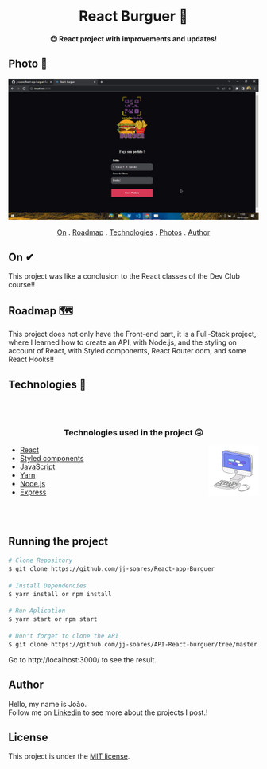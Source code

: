 <h1 align="center">
    React Burguer 🍔
</h1>

<h4 align="center">
  😉 React project with improvements and updates!
</h4>


## Photo 🎴
   <div align='center' >
   <img src="./src/assets/Burguer.gif"  >
 
   </div>
   



<p align="center">   
   <a href="#on">On</a> .
   <a href="#roadmap">Roadmap</a> .
   <a href="#technologies">Technologies</a> .
   <a href="#photos">Photos</a> . 
   <a href="#author">Author</a> 
   
 </p>


   
 ## On ✔
     
   <p>This project was like a conclusion to the React classes of the Dev Club course!!</p>
   
   
   
 ## Roadmap  🗺
   
   
   <p>This project does not only have the Front-end part, it is a Full-Stack project, where I learned how to create an API, with Node.js, and the styling on account of React, with Styled components, React Router dom, and some React Hooks!!</p>
   
   
 ## Technologies 🚀

 <br>
 <br>
   
   <h3 align="center"> Technologies used in the project 🙃 </h3>
   
   <img src='./public/readme-assets/computer1.gif' alt='gif-de-computador' align='right' width='20%'/>

- [React](https://pt-br.reactjs.org/)  
- [Styled components](https://styled-components.com/)  
- [JavaScript](https://www.javascript.com/)
- [Yarn](https://yarnpkg.com/)  
- [Node.js](https://nodejs.org/en/)  
- [Express](https://expressjs.com/pt-br/)  
 
<br>
<br>

## Running the project

```bash
# Clone Repository
$ git clone https://github.com/jj-soares/React-app-Burguer

# Install Dependencies
$ yarn install or npm install

# Run Aplication
$ yarn start or npm start 

# Don't forget to clone the API
$ git clone https://github.com/jj-soares/API-React-burguer/tree/master

```
Go to http://localhost:3000/ to see the result.

## Author
   <p> Hello, my name is João. <br> Follow me on <a href="https://www.linkedin.com/in/jo%C3%A3o-soares13/" target="_blank">Linkedin</a> to see more about the projects I post.!</p>

## License 

This project is under the [MIT license](./LICENSE).


   
